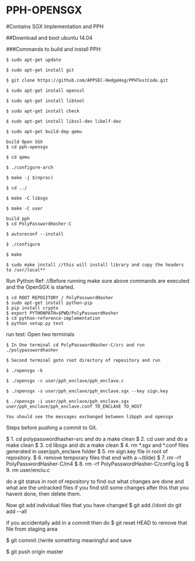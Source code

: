# PPH-OPENSGX

#Contains SGX Implementation and PPH

##Download and boot ubuntu 14.04

###Commands to build and install PPH:

	$ sudo apt-get update
  
	$ sudo apt-get install git
	
	$ git clone https://github.com/APPSEC-HedgeHog/PPHTestCode.git
	
	$ sudo apt-get install openssl
	
	$ sudo apt-get install libtool
	
	$ sudo apt-get install check
	
	$ sudo apt-get install libssl-dev libelf-dev
  
    $ sudo apt-get build-dep qemu
	
	build Open SGX
	$ cd pph-opensgx

	$ cd qemu

	$ ./configure-arch

	$ make -j $(nproc)

	$ cd ../

	$ make -C libsgx

	$ make -C user

	build pph
	$ cd PolyPasswordHasher-C

	$ autoreconf --install
	
	$ ./configure
	
	$ make
	
	$ sudo make install //this will install library and copy the headers to /usr/local**
	
	
Run Python Ref: //Before running make sure above commands are executed and the OpenSGX is started.

	$ cd ROOT REPOSITORY / PolyPasswordHasher
	$ sudo apt-get install python-pip
	$ pip install crypto
	$ export PYTHONPATH=$PWD/PolyPasswordHasher
	$ cd python-reference-implementation
	$ python setup.py test
	
run test:
	Open two terminals
	
	$ In One terminal cd PolyPasswordHasher-C/src and run ./polypasswordhasher

	$ Second terminal goto root directory of repository and run

	$ ./opensgx -k

	$ ./opensgx -c user/pph_enclave/pph_enclave.c

	$ ./opensgx -s user/pph_enclave/pph_enclave.sgx --key sign.key
	
	$ ./opensgx -i user/pph_enclave/pph_enclave.sgx user/pph_enclave/pph_enclave.conf TO_ENCLAVE TO_HOST

	You should see the messages exchanged between libpph and opensgx


Steps before pushing a commit to Git.

$	1. cd polypasswordhasher-src and do a make clean
$	2. cd user and do a make clean
$	3. cd libsgx and do a make clean
$	4. rm *.sgx and *.conf files generated in user/pph_enclave folder
$	5. rm sign.key file in root of repository.
$	6. remove temporary files that end with a ~(tilde)
$	7. rm -rf PolyPasswordHasher-C/m4
$	8. rm -rf PolyPasswordHasher-C/config.log
$	9. rm user/enclu.c

do a git status in root of repository to find out what changes are done and what are the untracked files
if you find still some changes after this that you havent done, then delete them.

Now git add individual files that you have changed
$	git add <filename> //dont do git add --all

if you accidentally add in a commit then
do $	git reset HEAD <file-name>  to remove that file from staging area

$	git commit //write something meaningful and save

$	git push origin master

